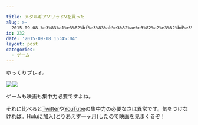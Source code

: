 ```yaml
---

title: メタルギアソリッドⅤを買った
slug: >-
  2015-09-08-%e3%83%a1%e3%82%bf%e3%83%ab%e3%82%ae%e3%82%a2%e3%82%bd%e3%83%aa%e3%83%83%e3%83%89%e2%85%a4%e3%82%92%e8%b2%b7%e3%81%a3%e3
id: 232
date: '2015-09-08 15:45:04'
layout: post
categories:
  - ゲーム
---
```

ゆっくりプレイ。



[![](http://ws-fe.amazon-adsystem.com/widgets/q?_encoding=UTF8&ASIN=B00UA2AFBC&Format=_SL250_&ID=AsinImage&MarketPlace=JP&ServiceVersion=20070822&WS=1&tag=peipeipe-22)](http://www.amazon.co.jp/gp/product/B00UA2AFBC/ref=as_li_ss_il?ie=UTF8&camp=247&creative=7399&creativeASIN=B00UA2AFBC&linkCode=as2&tag=peipeipe-22)![](http://ir-jp.amazon-adsystem.com/e/ir?t=peipeipe-22&l=as2&o=9&a=B00UA2AFBC)  




ゲームも映画も集中力必要ですよね。

それに比べると[Twitter](http://d.hatena.ne.jp/keyword/Twitter)や[YouTube](http://d.hatena.ne.jp/keyword/YouTube)の集中力の必要なさは異常です。気をつけなければ。Huluに加入(とりあえず一ヶ月)したので映画を見まくるぞ！
